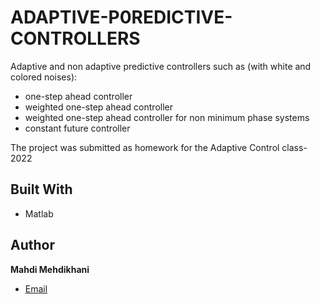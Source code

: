 # ADAPTIVE-P0REDICTIVE-CONTROLLERS
Adaptive and non adaptive predictive controllers such as (with white and colored noises):
- one-step ahead controller
- weighted one-step ahead controller
- weighted one-step ahead controller for non minimum phase systems
- constant future controller

The project was submitted as homework for the Adaptive Control class-2022


## Built With

- Matlab


## Author

**Mahdi Mehdikhani**
- [Email](mailto:mahdi.mehdikhani@gmail.com?subject=Hi "Hi!")
